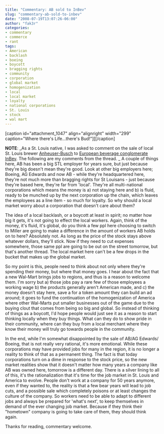 ```yaml
---
title: "Commentary: AB sold to InBev"
slug: "commentary-ab-sold-to-inbev"
date: "2008-07-19T13:07:26-06:00"
author: "fak3r"
categories:
- commentary
- commerce
- rant
tags:
- American
- backlash
- boeing
- boycott
- bragging rights
- community
- corporation
- global market
- homogenization
- local
- local market
- loyalty
- national corporations
- St. Louis
- stock
- wal mart
---
```


[caption id="attachment_1047" align="alignright" width="299" caption="Where there's Life...there's Bud!"][[/caption]

**NOTE**: _As a St. Louis native, I was asked to comment on the sale of local St. Louis brewer [Anheuser-Busch](http://www.anheuser-busch.com/) to [European beverage conglomerate InBev](http://www.keyetv.com/business/story.aspx?content_id=2895d9ac-a7c4-4412-829e-6f2722bbd053).  The following are my comments from the thread.
_
A couple of things here, AB has been a big STL employer for years sure, but just because they're big doesn't mean they're good.  Look at other big employers here; Boeing, AG Edwards and now AB - while they're headquartered here, they're not much more than bragging rights for St Louisans - just because they're based here, they're far from 'local'.  They're all multi-national corporations which means the money is a) not staying here and b) is fluid, ready to be munched up by the next corporation up the chain, which leaves the employees as a line item - so much for loyalty.  So why should a local market worry about a corporation that doesn't care about them?<!-- more -->

The idea of a local backlash, or a boycott at least in spirit; no matter how big it gets, it's not going to effect the local workers.  Again, think of the money, it's fluid, it's global, do you think a few ppl here choosing to switch to Miller are going to make a difference in the amount of workers AB holds on to here?  Absolutely not.  As long as the price of the stock stays above whatever dollars, they'll stick.  Now if they need to cut expenses somewhere, those same ppl are going to be out on the street tomorrow, but that's another thread.  The local market here can't be a few drops in the bucket that makes up the global market.

So my point is this, people need to think about not only where they're spending their money, but where that money goes.  I hear about the fact that a new Wal-Mart brings jobs to regions, and thus is a reason to welcome them.  I'm sorry but a) those jobs pay a rare few of those employees a working wage b) the products generally aren't American made, and c) the money doesn't stay here, save a for a token amount they can build an ad around; it goes to fund the continuation of the homogenization of America where other Wal-Marts put smaller businesses out of the game due to the buying clout that comes from being so big and global.  So instead of thinking of things as a boycott, I'd hope people would just see it as a reason to start thinking locally when they buy things.  What can they do to show pride in their community, where can they buy from a local merchant where they know their money will truly go towards people in the community.

In the end, while I'm somewhat disappointed by the sale of AB/AG Edwards/ Boeing, that is not really very rational, it's more emotional.  While these corporations may have provided jobs for many in the region, it is no longer a reality to think of that as a permanent thing.  The fact is that today corporations turn on a dime in response to the stock price, so the new market realities show that it doesn't matter how many years a company like AB was owned here, tomorrow is a different day.  There is a silver lining to all of this, it's the rationalization that it's time for the job market in St. Louis and America to evolve.  People don't work at a company for 50 years anymore, even if they wanted to, the reality is that a few bear years will lead to job cuts, and a possible sale which completely poisons or at least changes the culture of the company.  So workers need to be able to adapt to different jobs and always be prepared for 'what's next', to keep themselves in demand of the ever changing job market.  Because if they think their "hometown" company is going to take care of them, they should think again.

Thanks for reading, commentary welcome.
